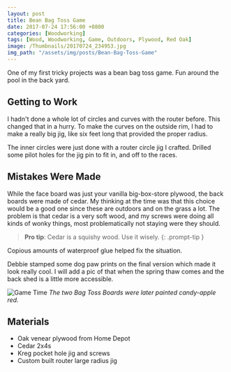 ```yaml
---
layout: post
title: Bean Bag Toss Game
date: 2017-07-24 17:56:00 +0800
categories: [Woodworking]
tags: [Wood, Woodworking, Game, Outdoors, Plywood, Red Oak]
image: /Thumbnails/20170724_234953.jpg
img_path: "/assets/img/posts/Bean-Bag-Toss-Game"
---
```


One of my first tricky projects was a bean bag toss game.  Fun around the pool in the back yard.  

## Getting to Work

I hadn't done a whole lot of circles and curves with the router before.  This changed that in a hurry.  To make the curves on the outside rim, I had to make a really big jig, like six feet long that provided the proper radius.

The inner circles were just done with a router circle jig I crafted.  Drilled some pilot holes for the jig pin to fit in, and off to the races.

## Mistakes Were Made

While the face board was just your vanilla big-box-store plywood, the back boards were made of cedar.  My thinking at the time was that this choice would be a good one since these are outdoors and on the grass a lot.  The problem is that cedar is a very soft wood, and my screws were doing all kinds of wonky things, most problematically not staying were they should.

>**Pro tip**: Cedar is a squishy wood. Use it wisely.
{: .prompt-tip }

Copious amounts of waterproof glue helped fix the situation.

Debbie stamped some dog paw prints on the final version which made it look really cool.  I will add a pic of that when the spring thaw comes and the back shed is a little more accessible.

![Game Time][Two Boards]
_The two Bag Toss Boards were later painted candy-apple red._

## Materials

- Oak venear plywood from Home Depot
- Cedar 2x4s
- Kreg pocket hole jig and screws
- Custom built router large radius jig

[Two Boards]: 20170724_234944.jpg
